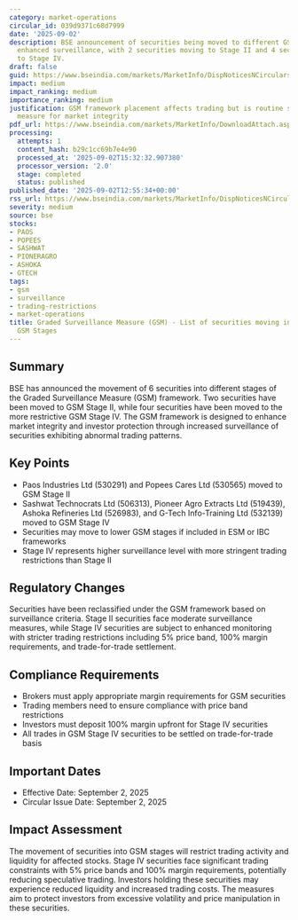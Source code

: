 ```yaml
---
category: market-operations
circular_id: 039d9371c68d7999
date: '2025-09-02'
description: BSE announcement of securities being moved to different GSM stages for
  enhanced surveillance, with 2 securities moving to Stage II and 4 securities moving
  to Stage IV.
draft: false
guid: https://www.bseindia.com/markets/MarketInfo/DispNoticesNCirculars.aspx?Noticeid={75CF8E3F-74F4-4AF1-8261-9155B0E70149}&noticeno=20250902-40&dt=09/02/2025&icount=40&totcount=57&flag=0
impact: medium
impact_ranking: medium
importance_ranking: medium
justification: GSM framework placement affects trading but is routine surveillance
  measure for market integrity
pdf_url: https://www.bseindia.com/markets/MarketInfo/DownloadAttach.aspx?id=20250902-40&attachedId=dee95545-a08c-4b79-9e75-4916c70f53f9
processing:
  attempts: 1
  content_hash: b29c1cc69b7e4e90
  processed_at: '2025-09-02T15:32:32.907380'
  processor_version: '2.0'
  stage: completed
  status: published
published_date: '2025-09-02T12:55:34+00:00'
rss_url: https://www.bseindia.com/markets/MarketInfo/DispNoticesNCirculars.aspx?Noticeid={75CF8E3F-74F4-4AF1-8261-9155B0E70149}&noticeno=20250902-40&dt=09/02/2025&icount=40&totcount=57&flag=0
severity: medium
source: bse
stocks:
- PAOS
- POPEES
- SASHWAT
- PIONERAGRO
- ASHOKA
- GTECH
tags:
- gsm
- surveillance
- trading-restrictions
- market-operations
title: Graded Surveillance Measure (GSM) - List of securities moving into their respective
  GSM Stages
---
```


## Summary

BSE has announced the movement of 6 securities into different stages of the Graded Surveillance Measure (GSM) framework. Two securities have been moved to GSM Stage II, while four securities have been moved to the more restrictive GSM Stage IV. The GSM framework is designed to enhance market integrity and investor protection through increased surveillance of securities exhibiting abnormal trading patterns.

## Key Points

- Paos Industries Ltd (530291) and Popees Cares Ltd (530565) moved to GSM Stage II
- Sashwat Technocrats Ltd (506313), Pioneer Agro Extracts Ltd (519439), Ashoka Refineries Ltd (526983), and G-Tech Info-Training Ltd (532139) moved to GSM Stage IV
- Securities may move to lower GSM stages if included in ESM or IBC frameworks
- Stage IV represents higher surveillance level with more stringent trading restrictions than Stage II

## Regulatory Changes

Securities have been reclassified under the GSM framework based on surveillance criteria. Stage II securities face moderate surveillance measures, while Stage IV securities are subject to enhanced monitoring with stricter trading restrictions including 5% price band, 100% margin requirements, and trade-for-trade settlement.

## Compliance Requirements

- Brokers must apply appropriate margin requirements for GSM securities
- Trading members need to ensure compliance with price band restrictions
- Investors must deposit 100% margin upfront for Stage IV securities
- All trades in GSM Stage IV securities to be settled on trade-for-trade basis

## Important Dates

- Effective Date: September 2, 2025
- Circular Issue Date: September 2, 2025

## Impact Assessment

The movement of securities into GSM stages will restrict trading activity and liquidity for affected stocks. Stage IV securities face significant trading constraints with 5% price bands and 100% margin requirements, potentially reducing speculative trading. Investors holding these securities may experience reduced liquidity and increased trading costs. The measures aim to protect investors from excessive volatility and price manipulation in these securities.